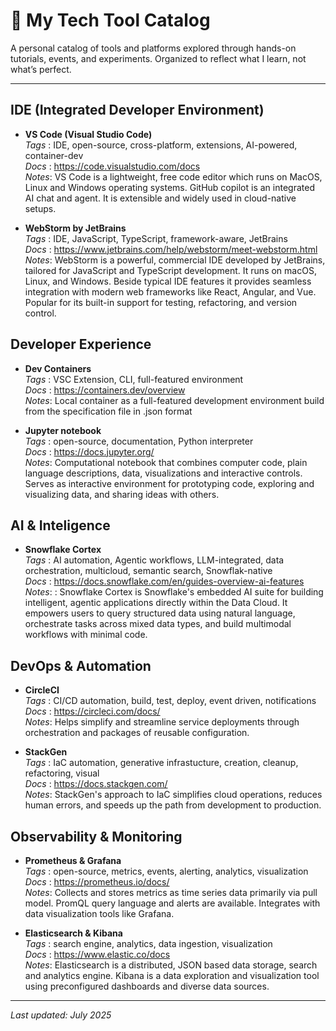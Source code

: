 # 🧭 My Tech Tool Catalog

A personal catalog of tools and platforms explored through hands-on tutorials, events, and experiments. Organized to reflect what I learn, not what’s perfect.

---
## IDE (Integrated Developer Environment)

- **VS Code (Visual Studio Code)**  
  _Tags_ : IDE, open-source, cross-platform, extensions, AI-powered, container-dev  
  _Docs_ : https://code.visualstudio.com/docs  
  _Notes_: VS Code is a lightweight, free code editor which runs on MacOS, Linux and Windows operating systems. GitHub copilot is an integrated AI chat and agent. It is extensible and widely used in cloud-native setups.

- **WebStorm by JetBrains**  
  _Tags_ : IDE, JavaScript, TypeScript, framework-aware, JetBrains  
  _Docs_ : https://www.jetbrains.com/help/webstorm/meet-webstorm.html  
  _Notes_: WebStorm is a powerful, commercial IDE developed by JetBrains, tailored for JavaScript and TypeScript development. It runs on macOS, Linux, and Windows. Beside typical IDE features it provides seamless integration with modern web frameworks like React, Angular, and Vue. Popular for its built-in support for testing, refactoring, and version control.  

## Developer Experience   

- **Dev Containers**  
  _Tags_ : VSC Extension, CLI, full-featured environment  
  _Docs_ : https://containers.dev/overview  
  _Notes_: Local container as a full-featured development environment build from the specification file in .json format

- **Jupyter notebook**  
  _Tags_ : open-source, documentation, Python interpreter  
  _Docs_ : https://docs.jupyter.org/  
  _Notes_: Computational notebook that combines computer code, plain language descriptions, data, visualizations and interactive controls. Serves as interactive environment for prototyping code, exploring and visualizing data, and sharing ideas with others.

## AI & Inteligence   

- **Snowflake Cortex**  
  _Tags_ : AI automation, Agentic workflows, LLM-integrated, data orchestration, multicloud, semantic search, Snowflak-native  
  _Docs_ : https://docs.snowflake.com/en/guides-overview-ai-features  
  _Notes_: : Snowflake Cortex is Snowflake's embedded AI suite for building intelligent, agentic applications directly within the Data Cloud. It empowers users to query structured data using natural language, orchestrate tasks across mixed data types, and build multimodal workflows with minimal code.

## DevOps & Automation

- **CircleCI**  
  _Tags_ : CI/CD automation, build, test, deploy, event driven, notifications  
  _Docs_ : https://circleci.com/docs/    
  _Notes_: Helps simplify and streamline service deployments through orchestration and packages of reusable configuration.

- **StackGen**  
  _Tags_ : IaC automation, generative infrastucture, creation, cleanup, refactoring, visual  
  _Docs_ : https://docs.stackgen.com/     
  _Notes_: StackGen's approach to IaC simplifies cloud operations, reduces human errors, and speeds up the path from development to production.  

## Observability & Monitoring

- **Prometheus & Grafana**  
  _Tags_ : open-source, metrics, events, alerting, analytics, visualization  
  _Docs_ : https://prometheus.io/docs/  
  _Notes_: Collects and stores metrics as time series data primarily via pull model. PromQL query language and alerts are available. Integrates with data visualization tools like Grafana. 

- **Elasticsearch & Kibana**  
  _Tags_ : search engine, analytics, data ingestion, visualization  
  _Docs_ : https://www.elastic.co/docs    
  _Notes_: Elasticsearch is a distributed, JSON based data storage, search and analytics engine. Kibana is a data exploration and visualization tool using preconfigured dashboards and diverse data sources.   
  
      
---
_Last updated: July 2025_
